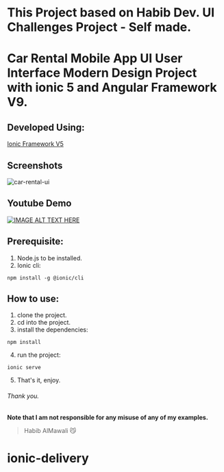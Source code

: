 # This Project based on Habib Dev. UI Challenges Project - Self made.
# Car Rental Mobile App UI User Interface Modern Design Project with ionic 5 and Angular Framework V9.

## Developed Using:
<p align="left">
<a href="https://ionicframework.com/">Ionic Framework V5</a>
</p>

## Screenshots
![car-rental-ui](https://user-images.githubusercontent.com/31030616/87987995-9b9de700-caf0-11ea-9c94-f15c7d57eb38.png)

## Youtube Demo
[![IMAGE ALT TEXT HERE](https://img.youtube.com/vi/NTQ3SQfM9nI/0.jpg)](https://www.youtube.com/watch?v=NTQ3SQfM9nI)

## Prerequisite:
1. Node.js to be installed.
2. Ionic cli:
```
npm install -g @ionic/cli
```

## How to use:
1. clone the project.
2. cd into the project.
3. install the dependencies:
```
npm install
```
4. run the project:
```
ionic serve
```
5. That's it, enjoy.


###### Thank you.

**Note that I am not responsible for any misuse of any of my examples.**

> Habib AlMawali :smirk_cat:
# ionic-delivery
